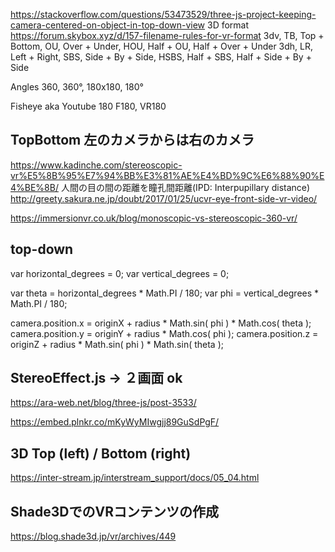 https://stackoverflow.com/questions/53473529/three-js-project-keeping-camera-centered-on-object-in-top-down-view
3D format https://forum.skybox.xyz/d/157-filename-rules-for-vr-format
3dv, TB, Top + Bottom, OU, Over + Under, HOU, Half + OU, Half + Over + Under
3dh, LR, Left + Right, SBS, Side + By + Side, HSBS, Half + SBS, Half + Side + By + Side

Angles
360, 360°, 180x180, 180°

Fisheye aka Youtube 180
F180, VR180

## TopBottom 左のカメラからは右のカメラ
https://www.kadinche.com/stereoscopic-vr%E5%8B%95%E7%94%BB%E3%81%AE%E4%BD%9C%E6%88%90%E4%BE%8B/
人間の目の間の距離を瞳孔間距離(IPD: Interpupillary distance)
http://greety.sakura.ne.jp/doubt/2017/01/25/ucvr-eye-front-side-vr-video/


https://immersionvr.co.uk/blog/monoscopic-vs-stereoscopic-360-vr/

## top-down

var horizontal_degrees = 0;
var vertical_degrees = 0;

var theta = horizontal_degrees * Math.PI / 180;
var phi = vertical_degrees * Math.PI / 180;

camera.position.x = originX + radius * Math.sin( phi ) * Math.cos( theta );
camera.position.y = originY + radius * Math.cos( phi );
camera.position.z = originZ + radius * Math.sin( phi ) * Math.sin( theta );


## StereoEffect.js → ２画面 ok
https://ara-web.net/blog/three-js/post-3533/


https://embed.plnkr.co/mKyWyMIwgjj89GuSdPgF/

## 3D Top (left) / Bottom (right)
https://inter-stream.jp/interstream_support/docs/05_04.html


## Shade3DでのVRコンテンツの作成
https://blog.shade3d.jp/vr/archives/449
